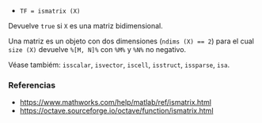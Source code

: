 - `TF = ismatrix (X)`

Devuelve `true` si `X` es una matriz bidimensional.

Una matriz es un objeto con dos dimensiones (`ndims (X) == 2`) para el cual
`size (X)` devuelve `%[M, N]%` con `%M%` y `%N%` no negativo.

Véase tambiém: `isscalar`, `isvector`, `iscell`, `isstruct`, `issparse`, `isa`.

### Referencias

- https://www.mathworks.com/help/matlab/ref/ismatrix.html
- https://octave.sourceforge.io/octave/function/ismatrix.html
